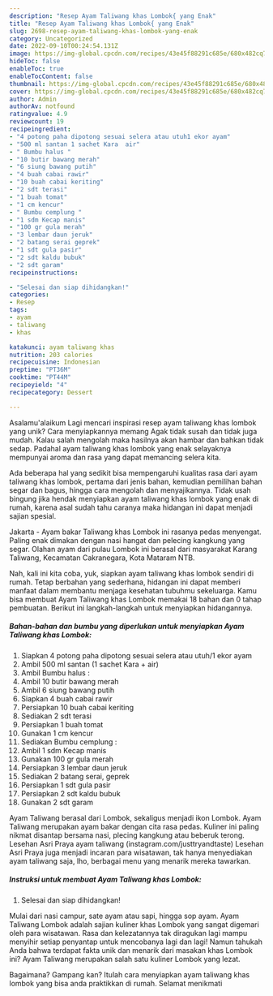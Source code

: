 ```yaml
---
description: "Resep Ayam Taliwang khas Lombok{ yang Enak"
title: "Resep Ayam Taliwang khas Lombok{ yang Enak"
slug: 2698-resep-ayam-taliwang-khas-lombok-yang-enak
category: Uncategorized
date: 2022-09-10T00:24:54.131Z
image: https://img-global.cpcdn.com/recipes/43e45f88291c685e/680x482cq70/ayam-taliwang-khas-lombok-foto-resep-utama.jpg
hideToc: false
enableToc: true
enableTocContent: false
thumbnail: https://img-global.cpcdn.com/recipes/43e45f88291c685e/680x482cq70/ayam-taliwang-khas-lombok-foto-resep-utama.jpg
cover: https://img-global.cpcdn.com/recipes/43e45f88291c685e/680x482cq70/ayam-taliwang-khas-lombok-foto-resep-utama.jpg
author: Admin
authorAv: notfound
ratingvalue: 4.9
reviewcount: 19
recipeingredient:
- "4 potong paha dipotong sesuai selera atau utuh1 ekor ayam"
- "500 ml santan 1 sachet Kara  air"
- " Bumbu halus "
- "10 butir bawang merah"
- "6 siung bawang putih"
- "4 buah cabai rawir"
- "10 buah cabai keriting"
- "2 sdt terasi"
- "1 buah tomat"
- "1 cm kencur"
- " Bumbu cemplung "
- "1 sdm Kecap manis"
- "100 gr gula merah"
- "3 lembar daun jeruk"
- "2 batang serai geprek"
- "1 sdt gula pasir"
- "2 sdt kaldu bubuk"
- "2 sdt garam"
recipeinstructions:

- "Selesai dan siap dihidangkan!"
categories:
- Resep
tags:
- ayam
- taliwang
- khas

katakunci: ayam taliwang khas 
nutrition: 203 calories
recipecuisine: Indonesian
preptime: "PT36M"
cooktime: "PT44M"
recipeyield: "4"
recipecategory: Dessert

---
```



Asalamu'alaikum Lagi mencari inspirasi resep ayam taliwang khas lombok yang unik? Cara menyiapkannya memang Agak tidak susah dan tidak juga mudah. Kalau salah mengolah maka hasilnya akan hambar dan bahkan tidak sedap. Padahal ayam taliwang khas lombok yang enak selayaknya mempunyai aroma dan rasa yang dapat memancing selera kita.


Ada beberapa hal yang sedikit bisa mempengaruhi kualitas rasa dari ayam taliwang khas lombok, pertama dari jenis bahan, kemudian pemilihan bahan segar dan bagus, hingga cara mengolah dan menyajikannya. Tidak usah bingung jika hendak menyiapkan ayam taliwang khas lombok yang enak di rumah, karena asal sudah tahu caranya maka hidangan ini dapat menjadi sajian spesial.

Jakarta - Ayam bakar Taliwang khas Lombok ini rasanya pedas menyengat. Paling enak dimakan dengan nasi hangat dan pelecing kangkung yang segar. Olahan ayam dari pulau Lombok ini berasal dari masyarakat Karang Taliwang, Kecamatan Cakranegara, Kota Mataram NTB.


Nah, kali ini kita coba, yuk, siapkan ayam taliwang khas lombok sendiri di rumah. Tetap berbahan yang sederhana, hidangan ini dapat memberi manfaat dalam membantu menjaga kesehatan tubuhmu sekeluarga. Kamu bisa membuat Ayam Taliwang khas Lombok memakai 18 bahan dan 0 tahap pembuatan. Berikut ini langkah-langkah untuk menyiapkan hidangannya.

<!--inarticleads1-->

##### Bahan-bahan dan bumbu yang diperlukan untuk menyiapkan Ayam Taliwang khas Lombok:

1. Siapkan 4 potong paha dipotong sesuai selera atau utuh/1 ekor ayam
1. Ambil 500 ml santan (1 sachet Kara + air)
1. Ambil  Bumbu halus :
1. Ambil 10 butir bawang merah
1. Ambil 6 siung bawang putih
1. Siapkan 4 buah cabai rawir
1. Persiapkan 10 buah cabai keriting
1. Sediakan 2 sdt terasi
1. Persiapkan 1 buah tomat
1. Gunakan 1 cm kencur
1. Sediakan  Bumbu cemplung :
1. Ambil 1 sdm Kecap manis
1. Gunakan 100 gr gula merah
1. Persiapkan 3 lembar daun jeruk
1. Sediakan 2 batang serai, geprek
1. Persiapkan 1 sdt gula pasir
1. Persiapkan 2 sdt kaldu bubuk
1. Gunakan 2 sdt garam


Ayam Taliwang berasal dari Lombok, sekaligus menjadi ikon Lombok. Ayam Taliwang merupakan ayam bakar dengan cita rasa pedas. Kuliner ini paling nikmat disantap bersama nasi, plecing kangkung atau beberuk terong. Lesehan Asri Praya ayam taliwang (instagram.com/justtryandtaste) Lesehan Asri Praya juga menjadi incaran para wisatawan, tak hanya menyediakan ayam taliwang saja, lho, berbagai menu yang menarik mereka tawarkan. 

<!--inarticleads2-->

##### Instruksi untuk membuat Ayam Taliwang khas Lombok:


1. Selesai dan siap dihidangkan!

Mulai dari nasi campur, sate ayam atau sapi, hingga sop ayam. Ayam Taliwang Lombok adalah sajian kuliner khas Lombok yang sangat digemari oleh para wisatawan. Rasa dan kelezatannya tak diragukan lagi mampu menyihir setiap penyantap untuk mencobanya lagi dan lagi! Namun tahukah Anda bahwa terdapat fakta unik dan menarik dari masakan khas Lombok ini? Ayam Taliwang merupakan salah satu kuliner Lombok yang lezat. 

Bagaimana? Gampang kan? Itulah cara menyiapkan ayam taliwang khas lombok yang bisa anda praktikkan di rumah. Selamat menikmati
